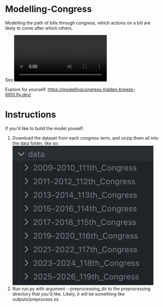 # Modelling-Congress

Modelling the path of bills through congress, which actions on a bill are likely to come after which others.

See
![](ModellingCongress-exposee.mov)

Explore for yourself:
https://modellingcongress-hidden-breeze-6910.fly.dev/

# Instructions

If you'd like to build the model youself:

1. Download the dataset from each congress term, and unzip them all into the data folder, like so:
   ![](data_display.png)
2. Run run.py with argument --preprocessing_dir to the preprocessing directory that you'd like. Likely, it will be something like outputs/preprocess
   xs
